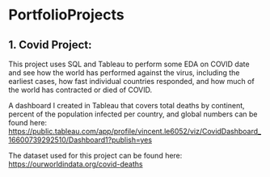 # PortfolioProjects
## 1. Covid Project: 
This project uses SQL and Tableau to perform some EDA on COVID date and see how the world has performed against the virus, including the earliest cases, how fast individual countries responded, and how much of the world has contracted or died of COVID. 

A dashboard I created in Tableau that covers total deaths by continent, percent of the population infected per country, and global numbers can be found here: https://public.tableau.com/app/profile/vincent.le6052/viz/CovidDashboard_16600739292510/Dashboard1?publish=yes

The dataset used for this project can be found here: https://ourworldindata.org/covid-deaths
